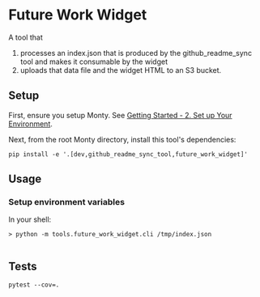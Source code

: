 # Future Work Widget

A tool that

1. processes an index.json that is produced by the github_readme_sync tool and makes it consumable by the widget
2. uploads that data file and the widget HTML to an S3 bucket.

## Setup

First, ensure you setup Monty. See [Getting Started - 2. Set up Your Environment](https://thousandbrainsproject.readme.io/docs/getting-started#2-set-up-your-environment).

Next, from the root Monty directory, install this tool's dependencies:

```
pip install -e '.[dev,github_readme_sync_tool,future_work_widget]'
```

## Usage

### Setup environment variables
In your shell:


```
> python -m tools.future_work_widget.cli /tmp/index.json


```

## Tests

```
pytest --cov=.
```
